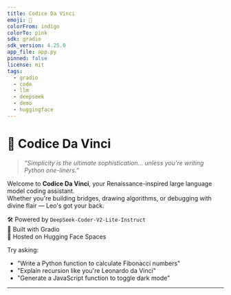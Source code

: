 ```yaml
---
title: Codice Da Vinci
emoji: 📜
colorFrom: indigo
colorTo: pink
sdk: gradio
sdk_version: 4.25.0
app_file: app.py
pinned: false
license: mit
tags:
  - gradio
  - code
  - llm
  - deepseek
  - demo
  - huggingface
---
```


# 📜 Codice Da Vinci

> *“Simplicity is the ultimate sophistication... unless you're writing Python one-liners.”*

Welcome to **Codice Da Vinci**, your Renaissance-inspired large language model coding assistant.  
Whether you're building bridges, drawing algorithms, or debugging with divine flair — Leo's got your back.

🛠️ Powered by `DeepSeek-Coder-V2-Lite-Instruct`  
🎨 Built with Gradio  
🤗 Hosted on Hugging Face Spaces

Try asking:
- "Write a Python function to calculate Fibonacci numbers"
- "Explain recursion like you're Leonardo da Vinci"
- "Generate a JavaScript function to toggle dark mode"

---